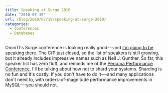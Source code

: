 ```yaml
---
title: Speaking at Surge 2010
date: "2010-07-19"
url: /blog/2010/07/19/speaking-at-surge-2010/
categories:
  - Conferences
  - Databases
---
```

OmniTI's Surge conference is looking really good---and [I'm going to be speaking there](http://omniti.com/surge/2010/speakers/baron-schwartz). The CfP just closed, so the list of speakers is still growing, but it already includes impressive names such as Neil J. Gunther. So far, this speaker list has zero fluff, and reminds me of the [Percona Performance Conference](http://conferences.percona.com/percona-performance-conference-2009/schedule.html). I'll be talking about how not to shard your systems. Sharding is no fun and it's costly. If you don't have to do it---and many applications don't need to, with orders-of-magnitude performance improvements in MySQL---you should not.


